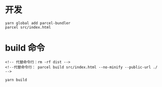 # 开发

```
yarn global add parcel-bundler
parcel src/index.html

```

# build 命令

``` 
<!-- 代替命令行：rm -rf dist -->
<!--代替命令行： parcel build src/index.html --no-minify --public-url ./ -->

yarn build  
```

